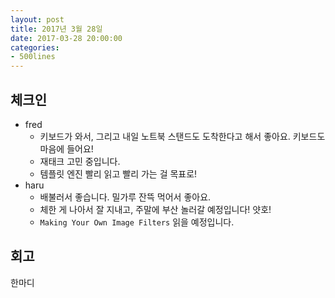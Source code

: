 ```yaml
---
layout: post
title: 2017년 3월 28일
date: 2017-03-28 20:00:00
categories:
- 500lines
---
```


## 체크인

* fred
  * 키보드가 와서, 그리고 내일 노트북 스탠드도 도착한다고 해서 좋아요. 키보드도 마음에 들어요!
  * 재태크 고민 중입니다.
  * 템플릿 엔진 빨리 읽고 빨리 가는 걸 목표로!
* haru
  * 배불러서 좋습니다. 밀가루 잔뜩 먹어서 좋아요.
  * 체한 게 나아서 잘 지내고, 주말에 부산 놀러갈 예정입니다! 얏호!
  * `Making Your Own Image Filters` 읽을 예정입니다.

## 회고

한마디
